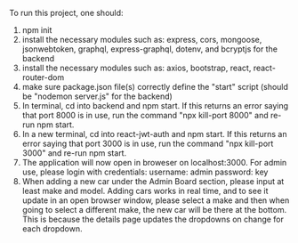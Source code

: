 To run this project, one should:

1. npm init
2. install the necessary modules such as: express, cors, mongoose, jsonwebtoken, graphql, express-graphql, dotenv, and bcryptjs for the backend
3. install the necessary modules such as: axios, bootstrap, react, react-router-dom
4. make sure package.json file(s) correctly define the "start" script (should be "nodemon server.js" for the backend)
5. In terminal, cd into backend and npm start. If this returns an error saying that port 8000 is in use, run the command "npx kill-port 8000" and re-run npm start.
6. In a new terminal, cd into react-jwt-auth and npm start. If this returns an error saying that port 3000 is in use, run the command "npx kill-port 3000" and re-run npm start.
7. The application will now open in broweser on localhost:3000. For admin use, please login with credentials:
    username: admin
    password: key
8. When adding a new car under the Admin Board section, please input at least make and model. Adding cars works in real time, and to see it update in an open browser window, please select a make and then when going to select a different make, the new car will be there at the bottom. This is because the details page updates the dropdowns on change for each dropdown.